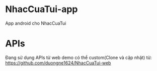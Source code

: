 # NhacCuaTui-app
App android cho NhacCuaTui
# APIs
Đang sử dụng APIs từ web demo có thể custom(Clone và cập nhật) từ: https://github.com/duongne1624/NhacCuaTui-web
